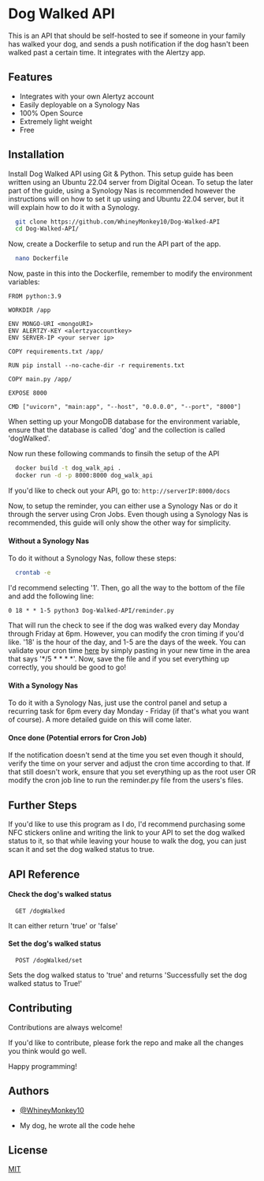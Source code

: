 # Dog Walked API

This is an API that should be self-hosted to see if someone in your family has walked your dog, and sends a push notification if the dog hasn't been walked past a certain time. It integrates with the Alertzy app.

## Features

- Integrates with your own Alertyz account
- Easily deployable on a Synology Nas
- 100% Open Source
- Extremely light weight
- Free


## Installation

Install Dog Walked API using Git & Python. This setup guide has been written using an Ubuntu 22.04 server from Digital Ocean. To setup the later part of the guide, using a Synology Nas is recommended however the instructions will on how to set it up using and Ubuntu 22.04 server, but it will explain how to do it with a Synology.

```bash
  git clone https://github.com/WhineyMonkey10/Dog-Walked-API
  cd Dog-Walked-API/
```

Now, create a Dockerfile to setup and run the API part of the app.

```bash
  nano Dockerfile
```

Now, paste in this into the Dockerfile, remember to modify the environment variables:

```
FROM python:3.9

WORKDIR /app

ENV MONGO-URI <mongoURI>
ENV ALERTZY-KEY <alertzyaccountkey>
ENV SERVER-IP <your server ip>

COPY requirements.txt /app/

RUN pip install --no-cache-dir -r requirements.txt

COPY main.py /app/

EXPOSE 8000

CMD ["uvicorn", "main:app", "--host", "0.0.0.0", "--port", "8000"]
```

When setting up your MongoDB database for the environment variable, ensure that the database is called 'dog' and the collection is called 'dogWalked'.

Now run these following commands to finsih the setup of the API

```bash
  docker build -t dog_walk_api .
  docker run -d -p 8000:8000 dog_walk_api
```

If you'd like to check out your API, go to: ```http://serverIP:8000/docs```

Now, to setup the reminder, you can either use a Synology Nas or do it through the server using Cron Jobs. Even though using a Synology Nas is recommended, this guide will only show the other way for simplicity.

#### Without a Synology Nas

To do it without a Synology Nas, follow these steps:

```bash
  crontab -e
```
I'd recommend selecting '1'. Then, go all the way to the bottom of the file and add the following line:

```0 18 * * 1-5 python3 Dog-Walked-API/reminder.py```

That will run the check to see if the dog was walked every day Monday through Friday at 6pm. However, you can modify the cron timing if you'd like. '18' is the hour of the day, and 1-5 are the days of the week. You can validate your cron time [here](https://crontab.cronhub.io/) by simply pasting in your new time in the area that says '*/5 * * * *'. Now, save the file and if you set everything up correctly, you should be good to go!

#### With a Synology Nas

To do it with a Synology Nas, just use the control panel and setup a recurring task for 6pm every day Monday - Friday (if that's what you want of course). A more detailed guide on this will come later.

#### Once done (Potential errors for Cron Job)

If the notification doesn't send at the time you set even though it should, verify the time on your server and adjust the cron time according to that. If that still doesn't work, ensure that you set everything up as the root user OR modify the cron job line to run the reminder.py file from the users's files.

## Further Steps

If you'd like to use this program as I do, I'd recommend purchasing some NFC stickers online and writing the link to your API to set the dog walked status to it, so that while leaving your house to walk the dog, you can just scan it and set the dog walked status to true.
## API Reference

#### Check the dog's walked status

```http
  GET /dogWalked
```

It can either return 'true' or 'false'


#### Set the dog's walked status

```http
  POST /dogWalked/set
```

Sets the dog walked status to 'true' and returns 'Successfully set the dog walked status to True!'

## Contributing

Contributions are always welcome!

If you'd like to contribute, please fork the repo and make all the changes you think would go well.

Happy programming!

## Authors

- [@WhineyMonkey10](https://www.github.com/whineymonkey10)

- My dog, he wrote all the code hehe
## License

[MIT](https://choosealicense.com/licenses/mit/)

